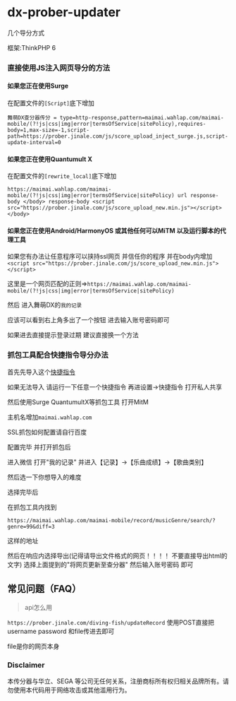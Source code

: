 # dx-prober-updater
几个导分方式

框架:ThinkPHP 6

### 直接使用JS注入网页导分的方法

#### 如果您正在使用Surge 

在配置文件的`[Script]`底下增加

```舞萌DX查分器传分 = type=http-response,pattern=maimai.wahlap.com/maimai-mobile/(?!js|css|img|error|termsOfService|sitePolicy),requires-body=1,max-size=-1,script-path=https://prober.jinale.com/js/score_upload_inject_surge.js,script-update-interval=0```

#### 如果您正在使用Quantumult X 

在配置文件的`[rewrite_local]`底下增加

```https://maimai.wahlap.com/maimai-mobile/(?!js|css|img|error|termsOfService|sitePolicy) url response-body </body> response-body <script src="https://prober.jinale.com/js/score_upload_new.min.js"></script></body>```

#### 如果您正在使用Android/HarmonyOS 或其他任何可以MiTM 以及运行脚本的代理工具

如果您有办法让任意程序可以挟持ssl网页 并信任你的程序 并在body内增加`<script src="https://prober.jinale.com/js/score_upload_new.min.js"></script>`

这里是一个网页匹配的正则=>`https://maimai.wahlap.com/maimai-mobile/(?!js|css|img|error|termsOfService|sitePolicy)`

然后 进入舞萌DX的`我的记录`

应该可以看到右上角多出了一个按钮 进去输入账号密码即可

如果进去直接提示登录过期 建议直接换一个方法

### 抓包工具配合快捷指令导分办法

首先先导入这个[快捷指令](https://www.icloud.com/shortcuts/2fed1005f4014349a990ddcc47fb9f2b)

如果无法导入 请运行一下任意一个快捷指令 再进设置→快捷指令 打开私人共享

然后使用Surge QuantumultX等抓包工具 打开MitM

主机名增加`maimai.wahlap.com`

SSL抓包如何配置请自行百度

配置完毕 并打开抓包后

进入微信 打开"我的记录" 并进入【记录】→【乐曲成绩】→【歌曲类别】

然后选一下你想导入的难度

选择完毕后

在抓包工具内找到

`https://maimai.wahlap.com/maimai-mobile/record/musicGenre/search/?genre=99&diff=3`

这样的地址

然后在响应内选择导出(记得请导出文件格式的网页！！！！ 不要直接导出html的文字) 选择上面提到的"将网页更新至查分器" 然后输入账号密码 即可


## <span id="FAQ">常见问题（FAQ）</span>

> api怎么用

`https://prober.jinale.com/diving-fish/updateRecord` 使用POST直接把username password 和file传进去即可

file是你的网页本身

### Disclaimer

本传分器与华立、SEGA 等公司无任何关系，注册商标所有权归相关品牌所有。请勿使用本代码用于网络攻击或其他滥用行为。

